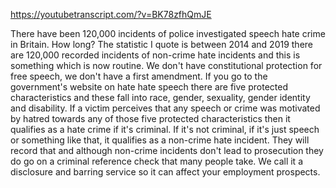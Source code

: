 https://youtubetranscript.com/?v=BK78zfhQmJE

 There have been 120,000 incidents of police investigated speech hate crime in Britain. How long? The statistic I quote is between 2014 and 2019 there are 120,000 recorded incidents of non-crime hate incidents and this is something which is now routine. We don't have constitutional protection for free speech, we don't have a first amendment. If you go to the government's website on hate hate speech there are five protected characteristics and these fall into race, gender, sexuality, gender identity and disability. If a victim perceives that any speech or crime was motivated by hatred towards any of those five protected characteristics then it qualifies as a hate crime if it's criminal. If it's not criminal, if it's just speech or something like that, it qualifies as a non-crime hate incident. They will record that and although non-crime incidents don't lead to prosecution they do go on a criminal reference check that many people take. We call it a disclosure and barring service so it can affect your employment prospects.